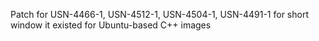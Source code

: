 Patch for USN-4466-1, USN-4512-1, USN-4504-1, USN-4491-1 for short window it existed for Ubuntu-based C++ images

